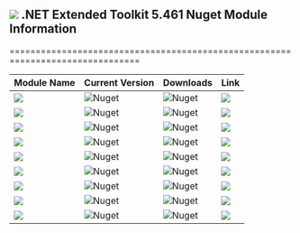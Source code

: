 ## <img src="https://github.com/Wagnerp/Krypton-NET-Version-Dashboard/blob/master/Assets/Icons/PNG/KR%2064%20%20x%2064%20Orange.png" /> .NET Extended Toolkit 5.461 Nuget Module Information

===============================================================================

| Module Name | Current Version | Downloads | Link |
|---|---|---|---|
| <img src="https://img.shields.io/badge/Module-Core-orange.svg" /> | ![Nuget](https://img.shields.io/nuget/v/KryptonExtendedToolkit5461CoreModule) | ![Nuget](https://img.shields.io/nuget/dt/KryptonExtendedToolkit5461CoreModule?color=brightgreen) |  <a href="https://www.nuget.org/packages/KryptonExtendedToolkit5461CoreModule/"><img src="https://img.shields.io/badge/Download-Link-9cf.svg" /></a> |
| <img src="https://img.shields.io/badge/Module-Colour Controls-orange.svg" /> | ![Nuget](https://img.shields.io/nuget/v/KryptonExtendedToolkit5461ExtendedColourControlsModule) | ![Nuget](https://img.shields.io/nuget/dt/KryptonExtendedToolkit5461ExtendedColourControlsModule?color=brightgreen) | <a href="https://www.nuget.org/packages/KryptonExtendedToolkit5461ExtendedColourControlsModule/"><img src="https://img.shields.io/badge/Download-Link-9cf.svg" /></a> |
| <img src="https://img.shields.io/badge/Module-Dialogs-orange.svg" /> | ![Nuget](https://img.shields.io/nuget/v/KryptonExtendedToolkit5461ExtendedDialogsModule) | ![Nuget](https://img.shields.io/nuget/dt/KryptonExtendedToolkit5461ExtendedDialogsModule?color=brightgreen) | <a href="https://www.nuget.org/packages/KryptonExtendedToolkit5461ExtendedDialogsModule/"><img src="https://img.shields.io/badge/Download-Link-9cf.svg" /></a> |
| <img src="https://img.shields.io/badge/Module-Menu & Toolbar Items-orange.svg" /> | ![Nuget](https://img.shields.io/nuget/v/KryptonExtendedToolkit5461ExtendedMenuAndToolbarItemsModule) | ![Nuget](https://img.shields.io/nuget/dt/KryptonExtendedToolkit5461ExtendedMenuAndToolbarItemsModule?color=brightgreen) |<a href="https://www.nuget.org/packages/KryptonExtendedToolkit5461ExtendedMenuAndToolbarItemsModule/"><img src="https://img.shields.io/badge/Download-Link-9cf.svg" /></a> |
| <img src="https://img.shields.io/badge/Module-Extended Standard Controls-orange" /> | ![Nuget](https://img.shields.io/nuget/v/KryptonExtendedToolkit5461ExtendedStandardControlsModule) | ![Nuget](https://img.shields.io/nuget/dt/KryptonExtendedToolkit5461ExtendedStandardControlsModule?color=brightgreen) | <a href="https://www.nuget.org/packages/KryptonExtendedToolkit5461ExtendedStandardControlsModule/"><img src="https://img.shields.io/badge/Download-Link-9cf.svg" /></a> |
| <img src="https://img.shields.io/badge/Module-Floating Menu & Toolbars-orange.svg" /> | ![Nuget](https://img.shields.io/nuget/v/KryptonExtendedToolkit5461FloatingMenuAndToolbarsModule) | ![Nuget](https://img.shields.io/nuget/dt/KryptonExtendedToolkit5461FloatingMenuAndToolbarsModule?color=brightgreen) | <a href="https://www.nuget.org/packages/KryptonExtendedToolkit5461FloatingMenuAndToolbarsModule/"><img src="https://img.shields.io/badge/Download-Link-9cf.svg" /></a> |
| <img src="https://img.shields.io/badge/Module-IO Components-orange.svg" /> | ![Nuget](https://img.shields.io/nuget/v/KryptonExtendedToolkit5461IOComponentsModule) | ![Nuget](https://img.shields.io/nuget/dt/KryptonExtendedToolkit5461IOComponentsModule?color=brightgreen) | <a href="https://www.nuget.org/packages/KryptonExtendedToolkit5461IOComponentsModule/"><img src="https://img.shields.io/badge/Download-Link-9cf.svg" /></a> |
| <img src="https://img.shields.io/badge/Module-Krypton Outlook Grid-orange.svg" /> | ![Nuget](https://img.shields.io/nuget/v/KryptonExtendedToolkit5461KryptonOutlookGridModule) | ![Nuget](https://img.shields.io/nuget/dt/KryptonExtendedToolkit5461KryptonOutlookGridModule?color=brightgreen) | <a href="https://www.nuget.org/packages/KryptonExtendedToolkit5461KryptonOutlookGridModule/"><img src="https://img.shields.io/badge/Download-Link-9cf.svg" /></a> |
| <img src="https://img.shields.io/badge/Module-Navi Suite-orange.svg" /> | ![Nuget](https://img.shields.io/nuget/v/KryptonExtendedToolkit5461NaviSuiteModule) | ![Nuget](https://img.shields.io/nuget/dt/KryptonExtendedToolkit5461NaviSuiteModule?color=brightgreen) | <a href="https://www.nuget.org/packages/KryptonExtendedToolkit5461NaviSuiteModule/"><img src="https://img.shields.io/badge/Download-Link-9cf.svg" /></a> |
